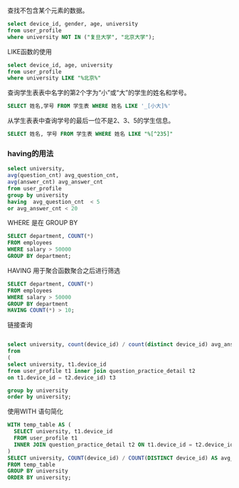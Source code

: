 查找不包含某个元素的数据。

```sql
select device_id, gender, age, university 
from user_profile
where university NOT IN ("复旦大学", "北京大学");
```

LIKE函数的使用

```sql
select device_id, age, university
from user_profile
where university LIKE "%北京%"
```

查询学生表表中名字的第2个字为“小”或“大”的学生的姓名和学号。

```sql
SELECT 姓名,学号 FROM 学生表 WHERE 姓名 LIKE '_[小大]%'
```

从学生表表中查询学号的最后一位不是2、3、5的学生信息。

```sql
SELECT 姓名, 学号 FROM 学生表 WHERE 姓名 LIKE "%[^235]"
```



### having的用法

```sql
select university,
avg(question_cnt) avg_question_cnt,
avg(answer_cnt) avg_answer_cnt
from user_profile
group by university
having  avg_question_cnt  < 5
or avg_answer_cnt < 20
```

WHERE 是在 GROUP BY 

```sql
SELECT department, COUNT(*) 
FROM employees 
WHERE salary > 50000
GROUP BY department;
```

HAVING 用于聚合函数聚合之后进行筛选

```sql
SELECT department, COUNT(*) 
FROM employees 
WHERE salary > 50000
GROUP BY department
HAVING COUNT(*) > 10;
```



链接查询

```sql

select university, count(device_id) / count(distinct device_id) avg_answer_cnt
from
(
select university, t1.device_id
from user_profile t1 inner join question_practice_detail t2
on t1.device_id = t2.device_id) t3

group by university
order by university;
```

使用WITH 语句简化

```sql
WITH temp_table AS (
  SELECT university, t1.device_id
  FROM user_profile t1
  INNER JOIN question_practice_detail t2 ON t1.device_id = t2.device_id
)
SELECT university, COUNT(device_id) / COUNT(DISTINCT device_id) AS avg_answer_cnt
FROM temp_table
GROUP BY university
ORDER BY university;
```

